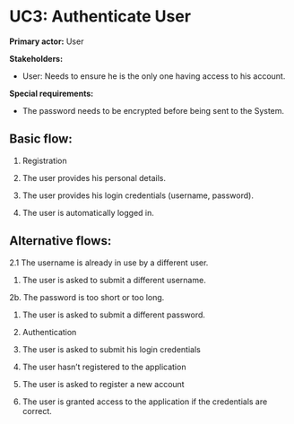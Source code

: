 


# UC3: Authenticate User

**Primary actor:** User

**Stakeholders:**

-   User: Needs to ensure he is the only one having access to his account.
    

  

**Special requirements:**

-   The password needs to be encrypted before being sent to the System.
    

  

## Basic flow:

1.  Registration
    

1.  The user provides his personal details.
    
2.  The user provides his login credentials (username, password).
    
3.  The user is automatically logged in.
    

  

## Alternative flows:

2.1 The username is already in use by a different user.

1.  The user is asked to submit a different username.
    

2b. The password is too short or too long.

1.  The user is asked to submit a different password.

2. Authentication

3. The user is asked to submit his login credentials

4.  The user hasn’t registered to the application

5. The user is asked to register a new account

6.  The user is granted access to the application if the credentials are correct.
